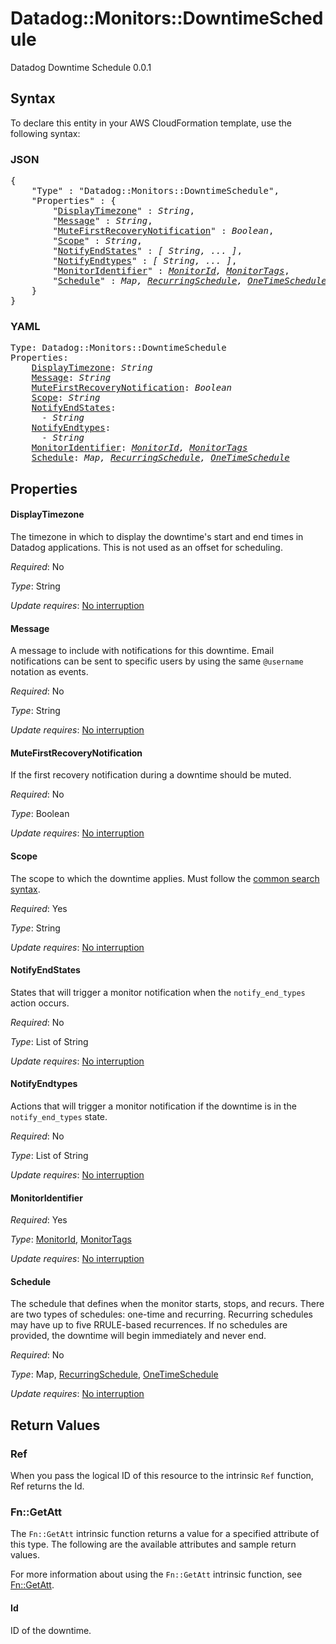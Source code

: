 # Datadog::Monitors::DowntimeSchedule

Datadog Downtime Schedule 0.0.1

## Syntax

To declare this entity in your AWS CloudFormation template, use the following syntax:

### JSON

<pre>
{
    "Type" : "Datadog::Monitors::DowntimeSchedule",
    "Properties" : {
        "<a href="#displaytimezone" title="DisplayTimezone">DisplayTimezone</a>" : <i>String</i>,
        "<a href="#message" title="Message">Message</a>" : <i>String</i>,
        "<a href="#mutefirstrecoverynotification" title="MuteFirstRecoveryNotification">MuteFirstRecoveryNotification</a>" : <i>Boolean</i>,
        "<a href="#scope" title="Scope">Scope</a>" : <i>String</i>,
        "<a href="#notifyendstates" title="NotifyEndStates">NotifyEndStates</a>" : <i>[ String, ... ]</i>,
        "<a href="#notifyendtypes" title="NotifyEndtypes">NotifyEndtypes</a>" : <i>[ String, ... ]</i>,
        "<a href="#monitoridentifier" title="MonitorIdentifier">MonitorIdentifier</a>" : <i><a href="monitorid.md">MonitorId</a>, <a href="monitortags.md">MonitorTags</a></i>,
        "<a href="#schedule" title="Schedule">Schedule</a>" : <i>Map, <a href="recurringschedule.md">RecurringSchedule</a>, <a href="onetimeschedule.md">OneTimeSchedule</a></i>
    }
}
</pre>

### YAML

<pre>
Type: Datadog::Monitors::DowntimeSchedule
Properties:
    <a href="#displaytimezone" title="DisplayTimezone">DisplayTimezone</a>: <i>String</i>
    <a href="#message" title="Message">Message</a>: <i>String</i>
    <a href="#mutefirstrecoverynotification" title="MuteFirstRecoveryNotification">MuteFirstRecoveryNotification</a>: <i>Boolean</i>
    <a href="#scope" title="Scope">Scope</a>: <i>String</i>
    <a href="#notifyendstates" title="NotifyEndStates">NotifyEndStates</a>: <i>
      - String</i>
    <a href="#notifyendtypes" title="NotifyEndtypes">NotifyEndtypes</a>: <i>
      - String</i>
    <a href="#monitoridentifier" title="MonitorIdentifier">MonitorIdentifier</a>: <i><a href="monitorid.md">MonitorId</a>, <a href="monitortags.md">MonitorTags</a></i>
    <a href="#schedule" title="Schedule">Schedule</a>: <i>Map, <a href="recurringschedule.md">RecurringSchedule</a>, <a href="onetimeschedule.md">OneTimeSchedule</a></i>
</pre>

## Properties

#### DisplayTimezone

The timezone in which to display the downtime's start and end times in Datadog applications. This is not used as an offset for scheduling.

_Required_: No

_Type_: String

_Update requires_: [No interruption](https://docs.aws.amazon.com/AWSCloudFormation/latest/UserGuide/using-cfn-updating-stacks-update-behaviors.html#update-no-interrupt)

#### Message

A message to include with notifications for this downtime. Email notifications can be sent to specific users by using the same `@username` notation as events.

_Required_: No

_Type_: String

_Update requires_: [No interruption](https://docs.aws.amazon.com/AWSCloudFormation/latest/UserGuide/using-cfn-updating-stacks-update-behaviors.html#update-no-interrupt)

#### MuteFirstRecoveryNotification

If the first recovery notification during a downtime should be muted.

_Required_: No

_Type_: Boolean

_Update requires_: [No interruption](https://docs.aws.amazon.com/AWSCloudFormation/latest/UserGuide/using-cfn-updating-stacks-update-behaviors.html#update-no-interrupt)

#### Scope

The scope to which the downtime applies. Must follow the [common search syntax](https://docs.datadoghq.com/logs/explorer/search_syntax/).

_Required_: Yes

_Type_: String

_Update requires_: [No interruption](https://docs.aws.amazon.com/AWSCloudFormation/latest/UserGuide/using-cfn-updating-stacks-update-behaviors.html#update-no-interrupt)

#### NotifyEndStates

States that will trigger a monitor notification when the `notify_end_types` action occurs.

_Required_: No

_Type_: List of String

_Update requires_: [No interruption](https://docs.aws.amazon.com/AWSCloudFormation/latest/UserGuide/using-cfn-updating-stacks-update-behaviors.html#update-no-interrupt)

#### NotifyEndtypes

Actions that will trigger a monitor notification if the downtime is in the `notify_end_types` state.

_Required_: No

_Type_: List of String

_Update requires_: [No interruption](https://docs.aws.amazon.com/AWSCloudFormation/latest/UserGuide/using-cfn-updating-stacks-update-behaviors.html#update-no-interrupt)

#### MonitorIdentifier

_Required_: Yes

_Type_: <a href="monitorid.md">MonitorId</a>, <a href="monitortags.md">MonitorTags</a>

_Update requires_: [No interruption](https://docs.aws.amazon.com/AWSCloudFormation/latest/UserGuide/using-cfn-updating-stacks-update-behaviors.html#update-no-interrupt)

#### Schedule

The schedule that defines when the monitor starts, stops, and recurs. There are two types of schedules: one-time and recurring. Recurring schedules may have up to five RRULE-based recurrences. If no schedules are provided, the downtime will begin immediately and never end.

_Required_: No

_Type_: Map, <a href="recurringschedule.md">RecurringSchedule</a>, <a href="onetimeschedule.md">OneTimeSchedule</a>

_Update requires_: [No interruption](https://docs.aws.amazon.com/AWSCloudFormation/latest/UserGuide/using-cfn-updating-stacks-update-behaviors.html#update-no-interrupt)

## Return Values

### Ref

When you pass the logical ID of this resource to the intrinsic `Ref` function, Ref returns the Id.

### Fn::GetAtt

The `Fn::GetAtt` intrinsic function returns a value for a specified attribute of this type. The following are the available attributes and sample return values.

For more information about using the `Fn::GetAtt` intrinsic function, see [Fn::GetAtt](https://docs.aws.amazon.com/AWSCloudFormation/latest/UserGuide/intrinsic-function-reference-getatt.html).

#### Id

ID of the downtime.

